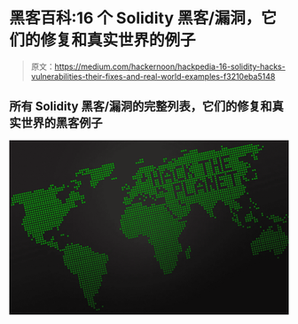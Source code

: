 # 黑客百科:16 个 Solidity 黑客/漏洞，它们的修复和真实世界的例子

> 原文：<https://medium.com/hackernoon/hackpedia-16-solidity-hacks-vulnerabilities-their-fixes-and-real-world-examples-f3210eba5148>

## 所有 Solidity 黑客/漏洞的完整列表，它们的修复和真实世界的黑客例子

![](img/5aaa11a94d341b4900f136cdc38cb8a7.png)